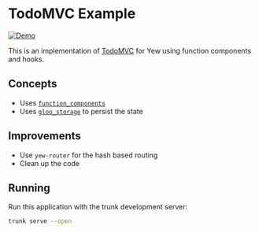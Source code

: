 # TodoMVC Example

[![Demo](https://img.shields.io/website?label=demo&url=https%3A%2F%2Fexamples.yew.rs%2Ffunction_todomvc)](https://examples.yew.rs/function_todomvc)

This is an implementation of [TodoMVC](http://todomvc.com/) for Yew using function components and hooks.

## Concepts

- Uses [`function_components`](https://yew.rs/docs/next/concepts/function-components/introduction)
- Uses [`gloo_storage`](https://docs.rs/gloo-storage/latest/gloo_storage/) to persist the state

## Improvements

- Use `yew-router` for the hash based routing
- Clean up the code

## Running

Run this application with the trunk development server:

```bash
trunk serve --open
```